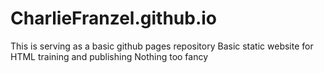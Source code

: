 # CharlieFranzel.github.io
This is serving as a basic github pages repository
Basic static website for HTML training and publishing
Nothing too fancy
